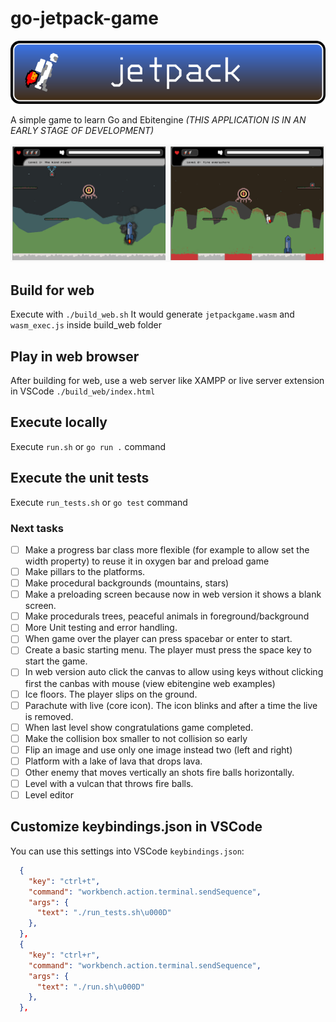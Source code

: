 # go-jetpack-game

![jetpack game banner](https://github.com/darellanodev/jetpack-game/blob/main/img_github_readme/banner.png?raw=true)

A simple game to learn Go and Ebitengine *(THIS APPLICATION IS IN AN EARLY STAGE OF DEVELOPMENT)*

![jetpack game screenshots](https://github.com/darellanodev/jetpack-game/blob/main/img_github_readme/screenshots.png?raw=true)

## Build for web

Execute with `./build_web.sh` It would generate `jetpackgame.wasm` and `wasm_exec.js` inside build_web folder

## Play in web browser

After building for web, use a web server like XAMPP or live server extension in VSCode `./build_web/index.html`

## Execute locally

Execute `run.sh` or `go run .` command

## Execute the unit tests

Execute `run_tests.sh` or `go test` command

### Next tasks

- [ ] Make a progress bar class more flexible (for example to allow set the width property) to reuse it in oxygen bar and preload game
- [ ] Make pillars to the platforms.
- [ ] Make procedural backgrounds (mountains, stars)
- [ ] Make a preloading screen because now in web version it shows a blank screen.
- [ ] Make procedurals trees, peaceful animals in foreground/background
- [ ] More Unit testing and error handling.
- [ ] When game over the player can press spacebar or enter to start.
- [ ] Create a basic starting menu. The player must press the space key to start the game.
- [ ] In web version auto click the canvas to allow using keys without clicking first the canbas with mouse (view ebitengine web examples)
- [ ] Ice floors. The player slips on the ground.
- [ ] Parachute with live (core icon). The icon blinks and after a time the live is removed.
- [ ] When last level show congratulations game completed.
- [ ] Make the collision box smaller to not collision so early
- [ ] Flip an image and use only one image instead two (left and right)
- [ ] Platform with a lake of lava that drops lava.
- [ ] Other enemy that moves vertically an shots fire balls horizontally.
- [ ] Level with a vulcan that throws fire balls.
- [ ] Level editor

## Customize keybindings.json in VSCode

You can use this settings into VSCode `keybindings.json`:

```json
  {
    "key": "ctrl+t",
    "command": "workbench.action.terminal.sendSequence",
    "args": {
      "text": "./run_tests.sh\u000D"
    },
  },
  {
    "key": "ctrl+r",
    "command": "workbench.action.terminal.sendSequence",
    "args": {
      "text": "./run.sh\u000D"
    },
  },
```

